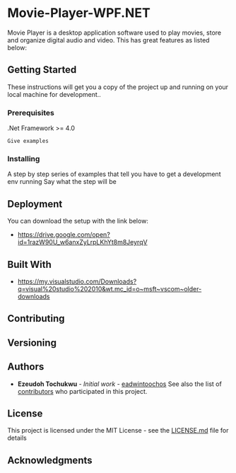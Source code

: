 # Movie-Player-WPF.NET
Movie Player is a desktop application software used to play movies, 
store and organize digital audio and video. 
This has great features as listed below:
## Getting Started
These instructions will get you a copy of the project up and running on your local machine for 
development..
### Prerequisites
.Net Framework >= 4.0
```
Give examples
```
### Installing
A step by step series of examples that tell you have to get a development env running
Say what the step will be
## Deployment
You can download the setup with the link below:
* https://drive.google.com/open?id=1razW90U_w6anxZyLrpLKhYt8m8JeyrqV
## Built With
* https://my.visualstudio.com/Downloads?q=visual%20studio%202010&wt.mc_id=o~msft~vscom~older-downloads
## Contributing
## Versioning
## Authors
* **Ezeudoh Tochukwu** - *Initial work* - [eadwintoochos](https://github.com/eadwintoochos)
See also the list of [contributors](https://github.com/your/project/contributors) who participated in this project.
## License
This project is licensed under the MIT License - see the [LICENSE.md](LICENSE.md) file for details
## Acknowledgments
